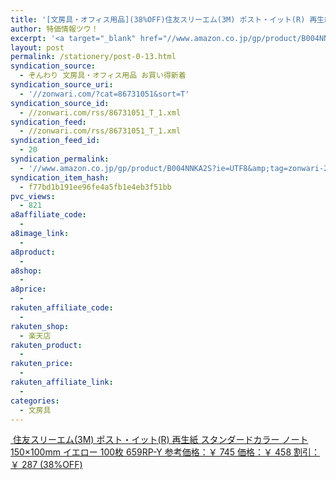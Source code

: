 ```yaml
---
title: '[文房具・オフィス用品](38%OFF)住友スリーエム(3M) ポスト・イット(R) 再生紙 スタンダードカラー ノート 150×100mm イエロー 100枚 659RP-Y ￥458'
author: 特価情報ツウ！
excerpt: '<a target="_blank" href="//www.amazon.co.jp/gp/product/B004NNKA2S?ie=UTF8&amp;tag=zonwari-22&amp;linkCode=as2&amp;camp=247&amp;creative=7399&amp;creativeASIN=B004NNKA2S"><img src="//ecx.images-amazon.com/images/I/41vGEU3gS8L._SL100_.jpg"><br>&#20303;&#21451;&#12473;&#12522;&#12540;&#12456;&#12512;(3M) &#12509;&#12473;&#12488;&#12539;&#12452;&#12483;&#12488;(R) &#20877;&#29983;&#32025; &#12473;&#12479;&#12531;&#12480;&#12540;&#12489;&#12459;&#12521;&#12540; &#12494;&#12540;&#12488; 150&times;100mm &#12452;&#12456;&#12525;&#12540; 100&#26522; 659RP-Y<br>&#21442;&#32771;&#20385;&#26684;&#65306;&#65509; 745<br>&#20385;&#26684;&#65306;&#65509; 458<br>&#21106;&#24341;&#65306;&#65509; 287 (38%OFF)</a>'
layout: post
permalink: /stationery/post-0-13.html
syndication_source:
  - ぞんわり 文房具・オフィス用品 お買い得新着
syndication_source_uri:
  - '//zonwari.com/?cat=86731051&sort=T'
syndication_source_id:
  - //zonwari.com/rss/86731051_T_1.xml
syndication_feed:
  - //zonwari.com/rss/86731051_T_1.xml
syndication_feed_id:
  - 20
syndication_permalink:
  - '//www.amazon.co.jp/gp/product/B004NNKA2S?ie=UTF8&amp;tag=zonwari-22&amp;linkCode=as2&amp;camp=247&amp;creative=7399&amp;creativeASIN=B004NNKA2S'
syndication_item_hash:
  - f77bd1b191ee96fe4a5fb1e4eb3f51bb
pvc_views:
  - 821
a8affiliate_code:
  -
a8image_link:
  -
a8product:
  -
a8shop:
  -
a8price:
  -
rakuten_affiliate_code:
  -
rakuten_shop:
  - 楽天店
rakuten_product:
  -
rakuten_price:
  -
rakuten_affiliate_link:
  -
categories:
  - 文房具
---
```

[<img src='//i0.wp.com/ecx.images-amazon.com/images/I/41vGEU3gS8L._SL150_.jpg?w=546' title="" alt="" data-recalc-dims="1" />
住友スリーエム(3M) ポスト・イット(R) 再生紙 スタンダードカラー ノート 150×100mm イエロー 100枚 659RP-Y
参考価格：￥ 745
価格：￥ 458
割引：￥ 287 (38%OFF)][1]

 [1]: //www.amazon.co.jp/gp/product/B004NNKA2S?ie=UTF8&#038;tag=tokkajohotsu-22&#038;linkCode=as2&#038;camp=247&#038;creative=7399&#038;creativeASIN=B004NNKA2S